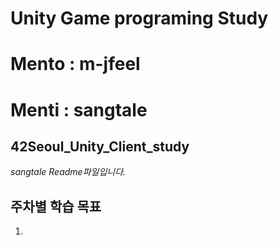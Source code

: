 # Unity Game programing Study

# Mento : m-jfeel

# Menti : sangtale

## 42Seoul_Unity_Client_study

*sangtale Readme파일입니다.*  

## 주차별 학습 목표  

1.

